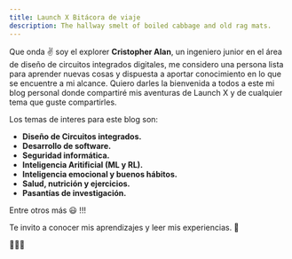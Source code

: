 ```yaml
---
title: Launch X Bitácora de viaje
description: The hallway smelt of boiled cabbage and old rag mats.
---
```


Que onda ✌️  soy el explorer **Cristopher Alan**, un ingeniero junior en el área de diseño de circuitos integrados digitales, me considero una persona lista para aprender nuevas cosas y dispuesta a aportar conocimiento en lo que se encuentre a mi alcance. Quiero darles la bienvenida a todos a este mi blog personal donde compartiré mis aventuras de Launch X y de cualquier tema que guste compartirles.

Los temas de interes para este blog son:
- **Diseño de Circuitos integrados.**
- **Desarrollo de software.**
- **Seguridad informática.**
- **Inteligencia Aritificial (ML y RL).**
- **Inteligencia emocional y buenos hábitos.**
- **Salud, nutrición y ejercicios.**
- **Pasantías de investigación.**

Entre otros más 😃 !!!

Te invito a conocer mis aprendizajes y leer mis experiencias. 👀

🚀🚀🚀

